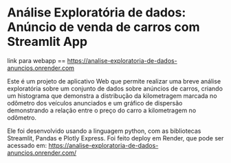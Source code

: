 # Análise Exploratória de dados: Anúncio de venda de carros com Streamlit App

link para webapp == https://analise-exploratoria-de-dados-anuncios.onrender.com 

Este é um projeto de aplicativo Web que permite realizar uma breve análise exploratória sobre um conjunto de dados sobre anúncios de carros, criando um histograma que demonstra a distribução da kilometragem marcada no odômetro dos veículos anunciados e um gráfico de dispersão demonstrando a relação entre o preço do carro a kilometragem no odômetro.

Ele foi desenvolvido usando a linguagem python, com as bibliotecas Streamlit, Pandas e Plotly Express. Foi feito deploy em Render, que pode ser acessado em: https://analise-exploratoria-de-dados-anuncios.onrender.com/
